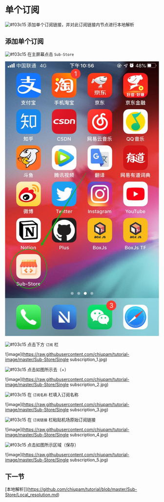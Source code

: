 # 单个订阅

![#f03c15](https://placehold.it/15/f03c15/000000?text=+) 添加单个订阅链接，并对此订阅链接内节点进行本地解析

## 添加单个订阅

![#f03c15](https://placehold.it/15/f03c15/000000?text=+) 在主屏幕点击 `Sub-Store`

![image](https://raw.githubusercontent.com/chiupam/tutorial-image/master/Sub-Store/Sub-Store.jpg)

![#f03c15](https://placehold.it/15/f03c15/000000?text=+) 点击下方 `订阅` 栏

![image](https://raw.githubusercontent.com/chiupam/tutorial-image/master/Sub-Store/Single subscription_1.jpg)

![#f03c15](https://placehold.it/15/f03c15/000000?text=+) 点击如图所示去（+）

![image](https://raw.githubusercontent.com/chiupam/tutorial-image/master/Sub-Store/Single subscription_2.jpg)

![#f03c15](https://placehold.it/15/f03c15/000000?text=+) 在 `订阅名称` 栏填入订阅名称

![image](https://raw.githubusercontent.com/chiupam/tutorial-image/master/Sub-Store/Single subscription_3.jpg)

![#f03c15](https://placehold.it/15/f03c15/000000?text=+) 在 `订阅链接` 栏粘贴机场原始订阅链接

![image](https://raw.githubusercontent.com/chiupam/tutorial-image/master/Sub-Store/Single subscription_4.jpg)

![#f03c15](https://placehold.it/15/f03c15/000000?text=+) 点击如图所示区域（保存）

![image](https://raw.githubusercontent.com/chiupam/tutorial-image/master/Sub-Store/Single subscription_5.jpg)

## 下一节

[本地解析]](https://github.com/chiupam/tutorial/blob/master/Sub-Store/Local_resolution.md)